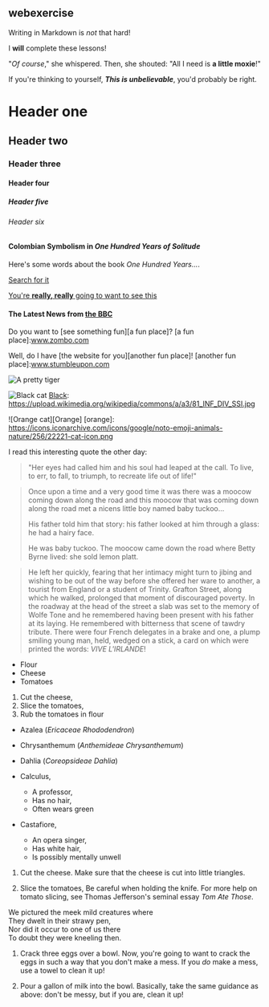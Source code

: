 ## <rajivdhakal> webexercise

Writing in Markdown is _not_ that hard!

I **will** complete these lessons!

"_Of course_," she whispered. Then, she shouted: "All I need is **a little moxie**!"

If you're thinking to yourself, **_This is unbelievable_**, you'd probably be right.

# Header one

## Header two

### Header three

#### Header four

##### Header five

###### Header six

#### Colombian Symbolism in _One Hundred Years of Solitude_

Here's some words about the book _One Hundred Years..._.

[Search for it](www.google.com)

[You're **really, really** going to want to see this](www.dailykitten.com)

#### The Latest News from [the BBC](www.bbc.com/news)

Do you want to [see something fun][a fun place]?
[a fun place]:www.zombo.com

Well, do I have [the website for you][another fun place]!
[another fun place]:www.stumbleupon.com

![A pretty tiger](https://upload.wikimedia.org/wikipedia/commons/5/56/Tiger.50.jpg)

![Black cat][Black]
[Black]: https://upload.wikimedia.org/wikipedia/commons/a/a3/81_INF_DIV_SSI.jpg

![Orange cat][Orange]
[orange]: https://icons.iconarchive.com/icons/google/noto-emoji-animals-nature/256/22221-cat-icon.png

[Black]: https://upload.wikimedia.org/wikipedia/commons/a/a3/81_INF_DIV_SSI.jpg

I read this interesting quote the other day:

>"Her eyes had called him and his soul had leaped at the call. To live, to err, to fall, to triumph, to recreate life out of life!"

>Once upon a time and a very good time it was there was a moocow coming down along the road and this moocow that was coming down along the road met a nicens little boy named baby tuckoo...
>
>His father told him that story: his father looked at him through a glass: he had a hairy face.
>
>He was baby tuckoo. The moocow came down the road where Betty Byrne lived: she sold lemon platt.

>He left her quickly, fearing that her intimacy might turn to jibing and wishing to be out of the way before she offered her ware to another, a tourist from England or a student of Trinity. Grafton Street, along which he walked, prolonged that moment of discouraged poverty. In the roadway at the head of the street a slab was set to the memory of Wolfe Tone and he remembered having been present with his father at its laying. He remembered with bitterness that scene of tawdry tribute. There were four French delegates in a brake and one, a plump smiling young man, held, wedged on a stick, a card on which were printed the words: _VIVE L'IRLANDE_!

* Flour
* Cheese
* Tomatoes
1. Cut the cheese,
2. Slice the tomatoes,
3. Rub the tomatoes in flour

* Azalea (_Ericaceae Rhododendron_)
* Chrysanthemum (_Anthemideae Chrysanthemum_)
* Dahlia (_Coreopsideae Dahlia_)

* Calculus, 
  * A professor,
  * Has no hair,
  * Often wears green
* Castafiore,
  *  An opera singer,
  *  Has white hair,
  *  Is possibly mentally unwell
 
1. Cut the cheese. Make sure that the cheese is cut into little triangles.

2. Slice the tomatoes, Be careful when holding the knife. For more help on tomato slicing, see Thomas Jefferson's seminal essay _Tom Ate Those_.

We pictured the meek mild creatures where  
They dwelt in their strawy pen,  
Nor did it occur to one of us there  
To doubt they were kneeling then.  

1. Crack three eggs over a bowl.
Now, you're going to want to crack the eggs in such a way that you don't make a mess.
If you _do_ make a mess, use a towel to clean it up!

2. Pour a gallon of milk into the bowl.
Basically, take the same guidance as above: don't be messy, but if you are, clean it up!

